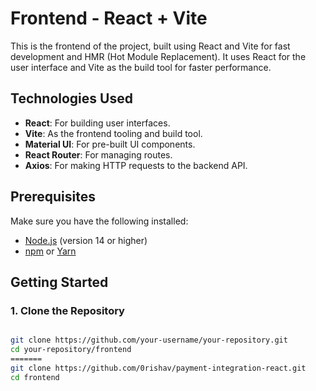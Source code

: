 # Frontend - React + Vite

This is the frontend of the project, built using React and Vite for fast development and HMR (Hot Module Replacement). It uses React for the user interface and Vite as the build tool for faster performance.

## Technologies Used

- **React**: For building user interfaces.
- **Vite**: As the frontend tooling and build tool.
- **Material UI**: For pre-built UI components.
- **React Router**: For managing routes.
- **Axios**: For making HTTP requests to the backend API.

## Prerequisites

Make sure you have the following installed:
- [Node.js](https://nodejs.org/) (version 14 or higher)
- [npm](https://www.npmjs.com/) or [Yarn](https://yarnpkg.com/)

## Getting Started

### 1. Clone the Repository

```bash

git clone https://github.com/your-username/your-repository.git
cd your-repository/frontend
=======
git clone https://github.com/0rishav/payment-integration-react.git
cd frontend

